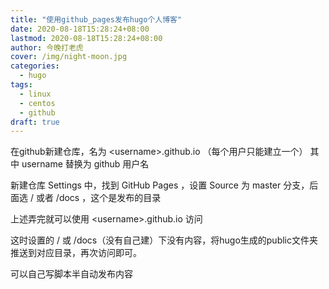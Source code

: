 ```yaml
---
title: "使用github_pages发布hugo个人博客"
date: 2020-08-18T15:28:24+08:00
lastmod: 2020-08-18T15:28:24+08:00
author: 今晚打老虎
cover: /img/night-moon.jpg
categories:
  - hugo
tags:
  - linux
  - centos
  - github
draft: true
---
```


<!--more-->
在github新建仓库，名为 \<username>.github.io （每个用户只能建立一个） 其中 username 替换为 github 用户名

    
  
新建仓库 Settings 中，找到 GitHub Pages ，设置 Source 为 master 分支，后面选 / 或者 /docs ，这个是发布的目录

上述弄完就可以使用 \<username>.github.io 访问

这时设置的 / 或 /docs（没有自己建）下没有内容，将hugo生成的public文件夹推送到对应目录，再次访问即可。

可以自己写脚本半自动发布内容
